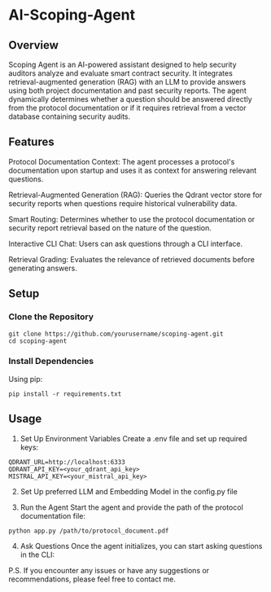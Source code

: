 # AI-Scoping-Agent

## Overview

Scoping Agent is an AI-powered assistant designed to help security auditors analyze and evaluate smart contract security. It integrates retrieval-augmented generation (RAG) with an LLM to provide answers using both project documentation and past security reports. The agent dynamically determines whether a question should be answered directly from the protocol documentation or if it requires retrieval from a vector database containing security audits.

## Features

Protocol Documentation Context: The agent processes a protocol's documentation upon startup and uses it as context for answering relevant questions.

Retrieval-Augmented Generation (RAG): Queries the Qdrant vector store for security reports when questions require historical vulnerability data.

Smart Routing: Determines whether to use the protocol documentation or security report retrieval based on the nature of the question.

Interactive CLI Chat: Users can ask questions through a CLI interface.

Retrieval Grading: Evaluates the relevance of retrieved documents before generating answers.

## Setup

### Clone the Repository

```
git clone https://github.com/yourusername/scoping-agent.git
cd scoping-agent
```

### Install Dependencies

Using pip:

```pip install -r requirements.txt```

## Usage

1. Set Up Environment Variables
Create a .env file and set up required keys:

```
QDRANT_URL=http://localhost:6333
QDRANT_API_KEY=<your_qdrant_api_key>
MISTRAL_API_KEY=<your_mistral_api_key>
```

2. Set Up preferred LLM and Embedding Model in the config.py file

3. Run the Agent
Start the agent and provide the path of the protocol documentation file:

```
python app.py /path/to/protocol_document.pdf
```
4. Ask Questions
Once the agent initializes, you can start asking questions in the CLI:

P.S. If you encounter any issues or have any suggestions or recommendations, please feel free to contact me.
